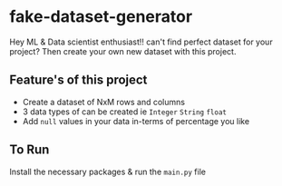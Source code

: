 # fake-dataset-generator
Hey ML &amp; Data scientist enthusiast!! can't find perfect dataset for your project? Then create your own new dataset with this project.

## Feature's of this project
* Create a dataset of NxM rows and columns 
* 3 data types of can be created ie `Integer` `String` `float`
* Add `null` values in your data in-terms of percentage you like

## To Run
Install the necessary packages & run the `main.py` file
